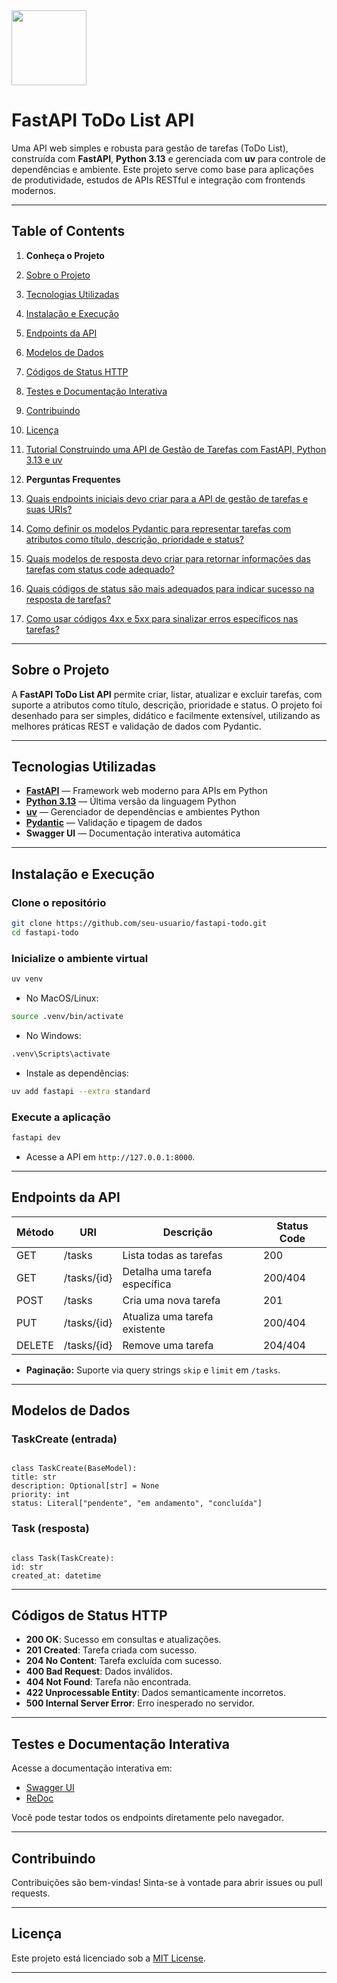 <img src="https://r2cdn.perplexity.ai/pplx-full-logo-primary-dark%402x.png" class="logo" width="120"/>

# FastAPI ToDo List API

Uma API web simples e robusta para gestão de tarefas (ToDo List), construída com **FastAPI**, **Python 3.13** e gerenciada com **uv** para controle de dependências e ambiente. Este projeto serve como base para aplicações de produtividade, estudos de APIs RESTful e integração com frontends modernos.

---

## Table of Contents

1. **Conheça o Projeto**
  1. [Sobre o Projeto](#sobre-o-projeto)
  2. [Tecnologias Utilizadas](#tecnologias-utilizadas)
  3. [Instalação e Execução](#instalação-e-execução)
  4. [Endpoints da API](#endpoints-da-api)
  5. [Modelos de Dados](#modelos-de-dados)
  6. [Códigos de Status HTTP](#códigos-de-status-http)
  7. [Testes e Documentação Interativa](#testes-e-documentação-interativa)
  8. [Contribuindo](#contribuindo)
  9. [Licença](#licença)

2. [Tutorial Construindo uma API de Gestão de Tarefas com FastAPI, Python 3.13 e uv](01-tutorial.md)

3. **Perguntas Frequentes**
  1. [Quais endpoints iniciais devo criar para a API de gestão de tarefas e suas URIs?](02-endpoints_iniciais.md)
  2. [Como definir os modelos Pydantic para representar tarefas com atributos como título, descrição, prioridade e status?](03-definicao_modelos_pydantic.md)
  3. [Quais modelos de resposta devo criar para retornar informações das tarefas com status code adequado?](04-modelos_retorno_pydantic.md)
  4. [Quais códigos de status são mais adequados para indicar sucesso na resposta de tarefas?](05-codigos_%20status_sucesso.md)
  5. [Como usar códigos 4xx e 5xx para sinalizar erros específicos nas tarefas?](06-codigos_status_erros.md)

---

## Sobre o Projeto

A **FastAPI ToDo List API** permite criar, listar, atualizar e excluir tarefas, com suporte a atributos como título, descrição, prioridade e status. O projeto foi desenhado para ser simples, didático e facilmente extensível, utilizando as melhores práticas REST e validação de dados com Pydantic.

---

## Tecnologias Utilizadas

- **[FastAPI](https://fastapi.tiangolo.com/)** — Framework web moderno para APIs em Python
- **[Python 3.13](https://www.python.org/downloads/)** — Última versão da linguagem Python
- **[uv](https://github.com/astral-sh/uv)** — Gerenciador de dependências e ambientes Python
- **[Pydantic](https://docs.pydantic.dev/)** — Validação e tipagem de dados
- **Swagger UI** — Documentação interativa automática

---

## Instalação e Execução


### Clone o repositório

```bash
git clone https://github.com/seu-usuario/fastapi-todo.git
cd fastapi-todo
```

### Inicialize o ambiente virtual

```bash
uv venv
```

- No MacOS/Linux:

```bash
source .venv/bin/activate
```

- No Windows:

```bash
.venv\Scripts\activate
```
 - Instale as dependências:

 ```bash
uv add fastapi --extra standard
```

### Execute a aplicação

```bash
fastapi dev
```

- Acesse a API em `http://127.0.0.1:8000`.

---

## Endpoints da API

| Método | URI             | Descrição                        | Status Code |
|--------|-----------------|----------------------------------|-------------|
| GET    | /tasks          | Lista todas as tarefas           | 200         |
| GET    | /tasks/{id}     | Detalha uma tarefa específica    | 200/404     |
| POST   | /tasks          | Cria uma nova tarefa             | 201         |
| PUT    | /tasks/{id}     | Atualiza uma tarefa existente    | 200/404     |
| DELETE | /tasks/{id}     | Remove uma tarefa                | 204/404     |

- **Paginação:** Suporte via query strings `skip` e `limit` em `/tasks`.

---

## Modelos de Dados

### TaskCreate (entrada)

```

class TaskCreate(BaseModel):
title: str
description: Optional[str] = None
priority: int
status: Literal["pendente", "em andamento", "concluída"]

```

### Task (resposta)

```

class Task(TaskCreate):
id: str
created_at: datetime

```

---

## Códigos de Status HTTP

- **200 OK**: Sucesso em consultas e atualizações.
- **201 Created**: Tarefa criada com sucesso.
- **204 No Content**: Tarefa excluída com sucesso.
- **400 Bad Request**: Dados inválidos.
- **404 Not Found**: Tarefa não encontrada.
- **422 Unprocessable Entity**: Dados semanticamente incorretos.
- **500 Internal Server Error**: Erro inesperado no servidor.

---

## Testes e Documentação Interativa

Acesse a documentação interativa em:

- [Swagger UI](http://127.0.0.1:8000/docs)
- [ReDoc](http://127.0.0.1:8000/redoc)

Você pode testar todos os endpoints diretamente pelo navegador.

---

## Contribuindo

Contribuições são bem-vindas! Sinta-se à vontade para abrir issues ou pull requests.

---

## Licença

Este projeto está licenciado sob a [MIT License](LICENSE).

---
```

